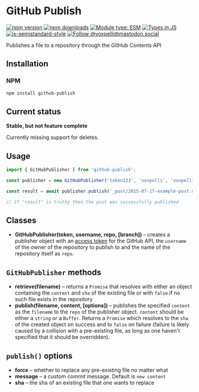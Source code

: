 # GitHub Publish

[![npm version](https://img.shields.io/npm/v/github-publish.svg?style=flat)](https://www.npmjs.com/package/github-publish)
[![npm downloads](https://img.shields.io/npm/dm/github-publish.svg?style=flat)](https://www.npmjs.com/package/github-publish)
[![Module type: ESM](https://img.shields.io/badge/module%20type-esm-brightgreen)](https://github.com/voxpelli/badges-cjs-esm)
[![Types in JS](https://img.shields.io/badge/types_in_js-yes-brightgreen)](https://github.com/voxpelli/types-in-js)
[![js-semistandard-style](https://img.shields.io/badge/code%20style-semistandard-brightgreen.svg)](https://github.com/voxpelli/eslint-config)
[![Follow @voxpelli@mastodon.social](https://img.shields.io/mastodon/follow/109247025527949675?domain=https%3A%2F%2Fmastodon.social&style=social)](https://mastodon.social/@voxpelli)

Publishes a file to a repository through the GitHub Contents API

## Installation

### NPM
```bash
npm install github-publish
```

## Current status

**Stable, but not feature complete**

Currently missing support for deletes.

## Usage

```javascript
import { GitHubPublisher } from 'github-publish';

const publisher = new GitHubPublisher('token123', 'voxpelli', 'voxpelli.github.com');

const result = await publisher.publish('_post/2015-07-17-example-post.md', 'file content');

// If "result" is truthy then the post was successfully published
```

## Classes

* **GitHubPublisher(token, username, repo, [branch])** – creates a publisher object with an [access token](https://developer.github.com/v3/#authentication) for the GitHub API, the `username` of the owner of the repository to publish to and the name of the repository itself as `repo`.

## `GitHubPublisher` methods

* **retrieve(filename)** – returns a `Promise` that resolves with either an object containing the `content` and `sha` of the existing file or with `false` if no such file exists in the repository
* **publish(filename, content, [options])** – publishes the specified `content` as the `filename` to the `repo` of the publisher object. `content` should be either a `string` or a `Buffer`. Returns a `Promise` which resolves to the `sha` of the created object on success and to `false` on failure (failure is likely caused by a collision with a pre-existing file, as long as one haven't specified that it should be overridden).

## `publish()` options

* **force** – whether to replace any pre-existing file no matter what
* **message** – a custom commit message. Default is `new content`
* **sha** – the sha of an existing file that one wants to replace

